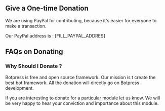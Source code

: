 ## Give a One-time Donation

We are using PayPal for contributing, because it's easier for everyone to make a transaction.

Our PayPal address is : [FILL_PAYPAL_ADDRES]


## FAQs on Donating 

### Why Should I Donate ?

Botpress is free and open source framework. Our mission is t create the best bot framework. All the donation will directly go on Botpress development.

If you are interesting to donate for a particular module let us know. We will be very happy to hear your conviction and importance about this module.


